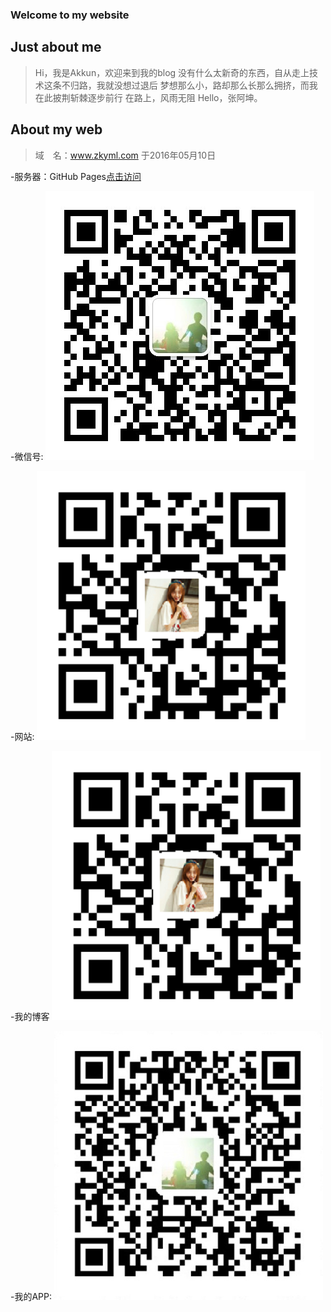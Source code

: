 ### Welcome to my website

## Just about me

> Hi，我是Akkun，欢迎来到我的blog
没有什么太新奇的东西，自从走上技术这条不归路，我就没想过退后
梦想那么小，路却那么长那么拥挤，而我在此披荆斩棘逐步前行
在路上，风雨无阻
Hello，张阿坤。

## About my web

> 域　名：www.zkyml.com  于2016年05月10日 

  -服务器：GitHub Pages[点击访问](http://www.zkyml.com) 

  -微信号:
  ![微信号:JustTheOne](./images/wx.jpg)

  -网站:
  ![网站:在路上](./images/web.jpg)

  -我的博客 
  ![我的博客:在路上](./images/web.jpg)

  -我的APP:
  ![我的APP:JustTheOne](./images/app.jpg)